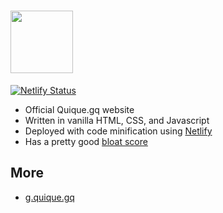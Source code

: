 <h1><a href="https://quique.gq"><img height="100" src="https://quique.gq/assets/logo.svg"></a></h1>

[![Netlify Status](https://api.netlify.com/api/v1/badges/dad463e0-d0df-47e9-9038-e83bdfd15eea/deploy-status)](https://app.netlify.com/sites/quique/deploys)

<ul>
  <li>Official Quique.gq website</li>
  <li>Written in vanilla HTML, CSS, and Javascript</li>
  <li>Deployed with code minification using <a href="https://netlify.com">Netlify</a></li>
  <li>Has a pretty good <a target="_blank" href="https://www.webbloatscore.com/?url=quique.gq">bloat score</a></li>
</ul>
<h2>More</h2>
<ul>
  <li><a href="https://github.com/quique-gq/g">g.quique.gq</a></li>
</ul>
